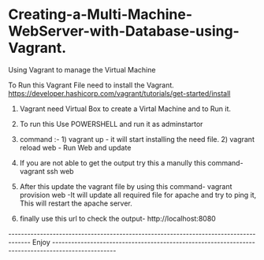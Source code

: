 # Creating-a-Multi-Machine-WebServer-with-Database-using-Vagrant.
Using Vagrant to manage the Virtual Machine 

To Run this Vagrant File need to install the Vagrant. https://developer.hashicorp.com/vagrant/tutorials/get-started/install

1) Vagrant need Virtual Box to create a Virtal Machine and to Run it.
2) To run this Use POWERSHELL and run it as adminstartor
3) command :-   1) vagrant up  - it will start installing the need file.
                2) vagrant reload web  - Run Web and update

4) If you are not able to get the output try this a manully this command-      vagrant ssh web
5) After this update the vagrant file by using this command-          vagrant provision web         -It will update all required file for apache and try to ping it, This will restart the apache server.

7) finally use this url to check the output-      http://localhost:8080



------------------------------------------------------------------------------------- Enjoy --------------------------------------------------------------------------------------------------



